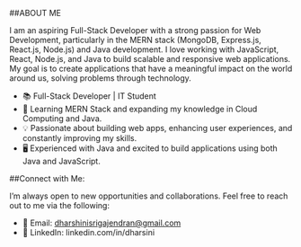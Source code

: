 
##ABOUT ME 

   I am an aspiring Full-Stack Developer with a strong passion for Web Development, particularly in the MERN stack (MongoDB, Express.js, React.js, Node.js) and Java development. I love working with JavaScript, React, Node.js, and Java to build scalable and responsive web applications. My goal is to create applications that have a meaningful impact on the world around us, solving problems through technology.

- 📚 Full-Stack Developer | IT Student
- 🌱 Learning MERN Stack and expanding my knowledge in Cloud Computing and Java.
- 💡 Passionate about building web apps, enhancing user experiences, and constantly improving my skills.
- 🖥️ Experienced with Java and excited to build applications using both Java and JavaScript.

##Connect with Me:

 I’m always open to new opportunities and collaborations. Feel free to reach out to me via the following:
- 📧 Email: dharshinisrigajendran@gmail.com
- 💼 LinkedIn: linkedin.com/in/dharsini
<!--
**Dharshinisri-G/Dharshinisri-G** is a ✨ _special_ ✨ repository because its `README.md` (this file) appears on your GitHub profile.

Here are some ideas to get you started:

- 🔭 I’m currently working on ...
- 🌱 I’m currently learning ...
- 👯 I’m looking to collaborate on ...
- 🤔 I’m looking for help with ...
- 💬 Ask me about ...
- 📫 How to reach me: ...
- 😄 Pronouns: ...
- ⚡ Fun fact: ...
-->
